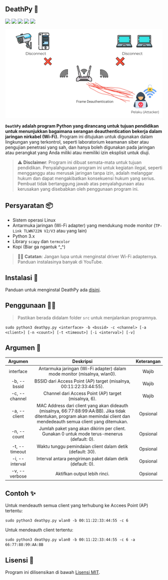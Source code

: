## DeathPy 📡

![](https://img.shields.io/badge/Python-3.x-blue?style=flat&logo=python)
![](https://img.shields.io/github/license/fixploit03/deathpy?style=flat)
![](https://img.shields.io/github/issues/fixploit03/deathpy?style=flat)
![](https://img.shields.io/github/stars/fixploit03/deathpy?style=flat)
![](https://img.shields.io/github/forks/fixploit03/deathpy?style=flat)

![](https://github.com/fixploit03/deathpy/blob/main/img/ilustrasi%20serangan%20deauth.jpg)

**`DeathPy` adalah program Python yang dirancang untuk tujuan pendidikan untuk menunjukkan bagaimana serangan deauthentication bekerja dalam jaringan nirkabel (Wi-Fi).** Program ini ditujukan untuk digunakan dalam lingkungan yang terkontrol, seperti laboratorium keamanan siber atau pengujian penetrasi yang sah, dan hanya boleh digunakan pada jaringan atau perangkat yang Anda miliki atau memiliki izin eksplisit untuk diuji.

> :warning: **Disclaimer**: Program ini dibuat semata-mata untuk tujuan pendidikan. Penyalahgunaan program ini untuk kegiatan ilegal, seperti mengganggu atau merusak jaringan tanpa izin, adalah melanggar hukum dan dapat mengakibatkan konsekuensi hukum yang serius. Pembuat tidak bertanggung jawab atas penyalahgunaan atau kerusakan yang disebabkan oleh penggunaan program ini. 

## Persyaratan 📦

- Sistem operasi Linux
- Antarmuka jaringan (Wi-Fi adapter) yang mendukung mode monitor (`TP-Link TLWN722N V2/V3` atau yang lain)
- Python 3.x
- Library `scapy` dan `termcolor`
- Kopi (Biar ga ngantuk ^_^)

> ✍🏼 **Catatan**: Jangan lupa untuk menginstal driver Wi-Fi adapternya. Panduan instalasinya banyak di YouTube.

## Instalasi 🔧

Panduan untuk menginstal DeathPy ada [disini](https://github.com/fixploit03/deathpy/blob/main/INSTALL).

## Penggunaan 👨‍💻

> Pastikan berada didalam folder `src` untuk menjalankan programnya.

```
sudo python3 deathpy.py <interface> -b <bssid> -c <channel> [-a <client>] [-n <count>] [-t <timeout>] [-i <interval>] [-v]
```

## Argumen 📝

| **Argumen** | **Deskripsi** | **Keterangan** |
|:--:|:--:|:--:|
| interface | Antarmuka jaringan (Wi-Fi adapter) dalam mode monitor (misalnya, wlan0). | Wajib |
| -b, --bssid | BSSID dari Access Point (AP) target (misalnya, 00:11:22:33:44:55). | Wajib |
| -c, --channel | Channel dari Access Point (AP) target (misalnya, 6). | Wajib |
| -a, --client | MAC Address dari client yang akan dideauth (misalnya, 66:77:88:99:AA:BB). Jika tidak ditentukan, program akan memindai client dan mendedeauth semua client yang ditemukan. | Opsional |
| -n, --count | Jumlah paket yang akan dikirim per client. Gunakan 0 untuk mode terus-menerus (default: 0). | Opsional |
| -t, --timeout | Waktu tunggu pemindaian client dalam detik (default: 30). | Opsional |
| -i, --interval | Interval antara pengiriman paket dalam detik (default: 0). | Opsional |
| -v, --verbose | Aktifkan output lebih rinci. | Opsional |

## Contoh ✨

Untuk mendeauth semua client yang terhubung ke Accees Point (AP) tertentu:

```
sudo python3 deathpy.py wlan0 -b 00:11:22:33:44:55 -c 6
```

Untuk mendeauth client tertentu:

```
sudo python3 deathpy.py wlan0 -b 00:11:22:33:44:55 -c 6 -a 66:77:88:99:AA:BB
```

## Lisensi 📜

Program ini dilisensikan di bawah [Lisensi MIT](https://github.com/fixploit03/deathpy/blob/main/LICENSE).
